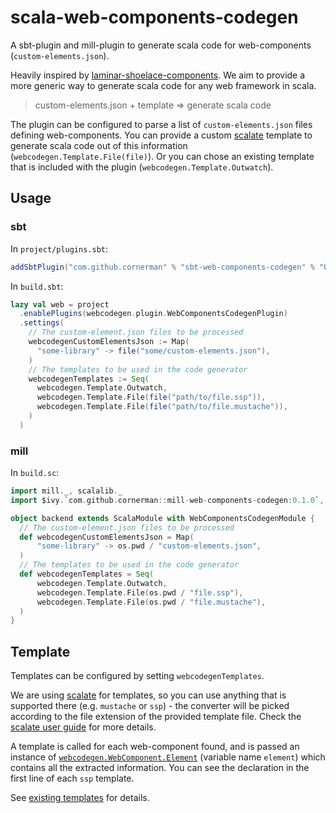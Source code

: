 # scala-web-components-codegen

A sbt-plugin and mill-plugin to generate scala code for web-components (`custom-elements.json`).

Heavily inspired by [laminar-shoelace-components](https://github.com/raquo/laminar-shoelace-components/). We aim to provide a more generic way to generate scala code for any web framework in scala.

> custom-elements.json + template => generate scala code

The plugin can be configured to parse a list of `custom-elements.json` files defining web-components.
You can provide a custom [scalate](https://scalate.github.io/scalate/) template to generate scala code out of this information (`webcodegen.Template.File(file)`).
Or you can chose an existing template that is included with the plugin (`webcodegen.Template.Outwatch`).


## Usage

### sbt

In `project/plugins.sbt`:
```sbt
addSbtPlugin("com.github.cornerman" % "sbt-web-components-codegen" % "0.1.0")
```

In `build.sbt`:
```sbt
lazy val web = project
  .enablePlugins(webcodegen.plugin.WebComponentsCodegenPlugin)
  .settings(
    // The custom-element.json files to be processed
    webcodegenCustomElementsJson := Map(
      "some-library" -> file("some/custom-elements.json"),
    )
    // The templates to be used in the code generator
    webcodegenTemplates := Seq(
      webcodegen.Template.Outwatch,
      webcodegen.Template.File(file("path/to/file.ssp")),
      webcodegen.Template.File(file("path/to/file.mustache")),
    )
  )
```

### mill

In `build.sc`:
```scala
import mill._, scalalib._
import $ivy.`com.github.cornerman::mill-web-components-codegen:0.1.0`, webcodegen.plugin.WebComponentsCodegenModule

object backend extends ScalaModule with WebComponentsCodegenModule {
  // The custom-element.json files to be processed
  def webcodegenCustomElementsJson = Map(
      "some-library" -> os.pwd / "custom-elements.json",
  )
  // The templates to be used in the code generator
  def webcodegenTemplates = Seq(
      webcodegen.Template.Outwatch,
      webcodegen.Template.File(os.pwd / "file.ssp"),
      webcodegen.Template.File(os.pwd / "file.mustache"),
  )
}
```

## Template

Templates can be configured by setting `webcodegenTemplates`.

We are using [scalate](https://scalate.github.io/scalate/) for templates, so you can use anything that is supported there (e.g. `mustache` or `ssp`) - the converter will be picked according to the file extension of the provided template file. Check the [scalate user guide](https://scalate.github.io/scalate/documentation/user-guide.html) for more details.

A template is called for each web-component found, and is passed an instance of [`webcodegen.WebComponent.Element`](codegen/src/main/scala/webcodegen/model/WebComponentsDef.scala) (variable name `element`) which contains all the extracted information.
You can see the declaration in the first line of each `ssp` template.

See [existing templates](codegen/src/main/resources/provided-templates/) for details.
